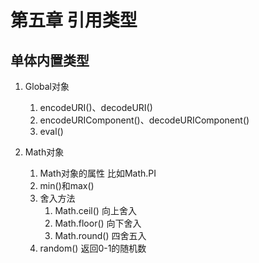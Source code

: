 # 第五章 引用类型

## 单体内置类型

1. Global对象
    1. encodeURI()、decodeURI()
    2. encodeURIComponent()、decodeURIComponent()
    3. eval()
    
2. Math对象
    1. Math对象的属性 比如Math.PI
    2. min()和max()
    3. 舍入方法
        1. Math.ceil()  向上舍入
        2. Math.floor() 向下舍入
        3. Math.round() 四舍五入
    4. random() 返回0-1的随机数